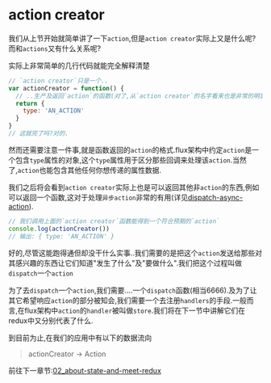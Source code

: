 
# action creator

我们从上节开始就简单讲了一下`action`,但是`action creator`实际上又是什么呢?而和`actions`又有什么关系呢?

实际上非常简单的几行代码就能完全解释清楚

```js
// `action creator`只是一个..
var actionCreator = function() {
  // ..生产及返回`action`的函数(对了,从`action creator`的名字看来也是非常的明显)
  return {
    type: 'AN_ACTION'
  }
}
// 这就完了吗?对的.
```

然而还需要注意一件事,就是函数返回的`action`的格式.flux架构中约定`action`是一个包含`type`属性的对象,这个`type`属性用于区分那些回调来处理该`action`.当然了,`action`也能包含其他任何你想传递的属性数据.

我们之后将会看到`action creator`实际上也是可以返回其他非`action`的东西,例如可以返回一个函数,这对于处理`异步action`非常的有用(详见[dispatch-async-action]()).

```js
// 我们调用上面的`action creator`函数能得到一个符合预期的`action`
console.log(actionCreator())
// 输出: { type: 'AN_ACTION' }
```

好的,尽管这能跑得通但却没干什么实事..我们需要的是把这个`action`发送给那些对其感兴趣的东西让它们知道"发生了什么"及"要做什么".我们把这个过程叫做`dispatch`一个`action`

为了去`dispatch`一个`action`,我们需要....一个`dispatch`函数(相当6666).及为了让其它希望响应`action`的部分被知会,我们需要一个去注册`handlers`的手段.一般而言,在flux架构中`action`的`handler`被叫做`store`.我们将在下一节中讲解它们在redux中又分别代表了什么.

到目前为止,在我们的应用中有以下的数据流向
> actionCreator -> Action

前往下一章节:[02_about-state-and-meet-redux]()
